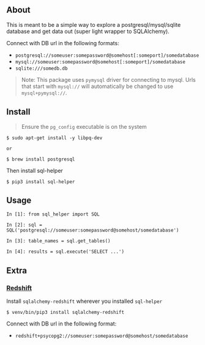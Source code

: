 ## About

This is meant to be a simple way to explore a postgresql/mysql/sqlite database
and get data out (super light wrapper to SQLAlchemy).

Connect with DB url in the following formats:

- `postgresql://someuser:somepassword@somehost[:someport]/somedatabase`
- `mysql://someuser:somepassword@somehost[:someport]/somedatabase`
- `sqlite:///somedb.db`

> Note: This package uses `pymysql` driver for connecting to mysql. Urls that
> start with `mysql://` will automatically be changed to use `mysql+pymysql://`.

## Install

> Ensure the `pg_config` executable is on the system

```
$ sudo apt-get install -y libpq-dev

or

$ brew install postgresql
```

Then install sql-helper

```
$ pip3 install sql-helper
```

## Usage

```
In [1]: from sql_helper import SQL

In [2]: sql = SQL('postgresql://someuser:somepassword@somehost/somedatabase')

In [3]: table_names = sql.get_tables()

In [4]: results = sql.execute('SELECT ...')
```

## Extra

### [Redshift](https://aws.amazon.com/redshift/)

Install `sqlalchemy-redshift` wherever you installed `sql-helper`

```
$ venv/bin/pip3 install sqlalchemy-redshift
```

Connect with DB url in the following format:

- `redshift+psycopg2://someuser:somepassword@somehost/somedatabase`
